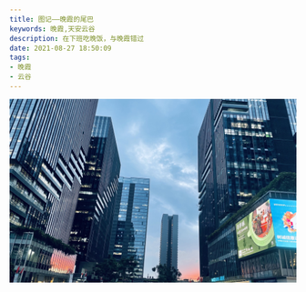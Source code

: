 ```yaml
---
title: 图记——晚霞的尾巴
keywords: 晚霞,天安云谷
description: 在下班吃晚饭，与晚霞错过
date: 2021-08-27 18:50:09
tags:
- 晚霞
- 云谷
---
```


![晚霞的尾巴](pic-shenzhen-1/IMG_0027.jpg)

